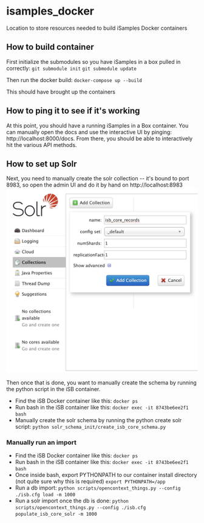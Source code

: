 # isamples_docker
Location to store resources needed to build iSamples Docker containers
## How to build container
First initialize the submodules so you have iSamples in a box pulled in correctly:
`git submodule init`
`git submodule update`

Then run the docker build: `docker-compose up --build`

This should have brought up the containers

## How to ping it to see if it's working
At this point, you should have a running iSamples in a Box container.  You can manually open the docs and use the interactive UI by pinging: http://localhost:8000/docs.  From there, you should be able to interactively hit the various API methods.

## How to set up Solr
Next, you need to manually create the solr collection -- it's bound to port 8983, so open the admin UI and do it by hand on http://localhost:8983
![add collection image](addcollection.jpg "Add Solr collection")

Then once that is done, you want to manually create the schema by running the python script in the iSB container.

* Find the iSB Docker container like this:
    `docker ps`
* Run bash in the iSB container like this:
    `docker exec -it 8743be6ee2f1 bash`
* Manually create the solr schema by running the python create solr script:
    `python solr_schema_init/create_isb_core_schema.py`

### Manually run an import
* Find the iSB Docker container like this:
    `docker ps`
* Run bash in the iSB container like this:
    `docker exec -it 8743be6ee2f1 bash`
* Once inside bash, export PYTHONPATH to our container install directory (not quite sure why this is required)
    `export PYTHONPATH=/app`
* Run a db import:
    `python scripts/opencontext_things.py --config ./isb.cfg load -m 1000`
* Run a solr import once the db is done:
    `python scripts/opencontext_things.py --config ./isb.cfg populate_isb_core_solr -m 1000`
